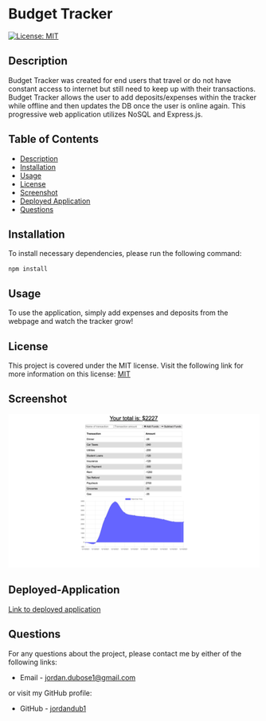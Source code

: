# Budget Tracker

[![License: MIT](https://img.shields.io/badge/License-MIT-yellow.svg)](https://opensource.org/licenses/MIT)

## Description

Budget Tracker was created for end users that travel or do not have constant access to internet but still need to keep up with their transactions. Budget Tracker allows the user to add deposits/expenses within the tracker while offline and then updates the DB once the user is online again. This progressive web application utilizes NoSQL and Express.js.

## Table of Contents

- [Description](#description)
- [Installation](#installation)
- [Usage](#usage)
- [License](#license)
- [Screenshot](#screenshot)
- [Deployed Application](#deployed-application)
- [Questions](#questions)

## Installation

To install necessary dependencies, please run the following command:

```
npm install
```

## Usage

To use the application, simply add expenses and deposits from the webpage and watch the tracker grow!

## License

This project is covered under the MIT license. Visit the following link for more information on this license: [MIT](https://opensource.org/licenses/MIT)

## Screenshot

![Budget Tracker](public/assets/screenshot.png)

## Deployed-Application

[Link to deployed application](https://budget-tracker-dubose.herokuapp.com/)

## Questions

For any questions about the project, please contact me by either of the following links:

- Email - jordan.dubose1@gmail.com

or visit my GitHub profile:

- GitHub - [jordandub1](https://github.com/jordandub1)
